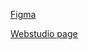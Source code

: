 [Figma](<https://www.figma.com/file/Kr5Q4EVrEAqpOWko4QeEJb/Web-Studio-(Version-4.0)?type=design&node-id=0-1&mode=design&t=AexQLtBjDJyL0XOG-0>)

[Webstudio page](https://sysqwerty.github.io/goit-markup-hw-03/)
